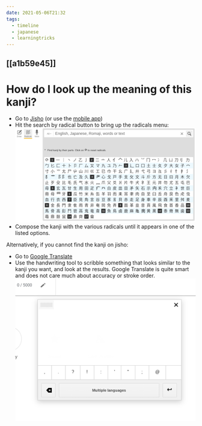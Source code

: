 ```yaml
---
date: 2021-05-06T21:32
tags:
  - timeline
  - japanese
  - learningtricks
---
```


## [[a1b59e45]]
# How do I look up the meaning of this kanji?

 - Go to [Jisho](https://jisho.org) (or use the [mobile app](https://play.google.com/store/apps/details?id=ric.Jsho))
 - Hit the search by radical button to bring up the radicals menu:
  [![Jisho search by radical](./static/jisho_radical_search.png)](./static/jisho_radical_search.png)
 - Compose the kanji with the various radicals until it appears in one of the
   listed options.

Alternatively, if you cannot find the kanji on jisho:

 - Go to [Google Translate](https://translate.google.com/)
 - Use the handwriting tool to scribble something that looks similar to the
   kanji you want, and look at the results. Google Translate is quite smart and
   does not care much about accuracy or stroke order.
  [![google translate handwriting](./static/google_translate_handwrite.png)](./static/google_translate_handwrite.png)

